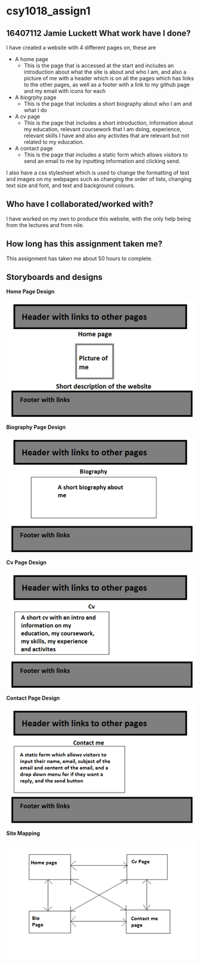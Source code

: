 # csy1018_assign1
16407112 Jamie Luckett
What work have I done?
---------------
I have created a website with 4 different pages on, these are
- A home page
  - This is the page that is accessed at the start and includes an introduction about what the site is about and who I am, and also a picture of me with a header which is on all the pages which has links to the other pages, as well as a footer with a link to my github page and my email with icons for each
- A biogrphy page
  - This is the page that includes a short biography about who I am and what I do
- A cv page
  - This is the page that includes a short introduction, information about my education, relevant coursework that I am doing, experience, relevant skills I have and also any activites that are relevant but not related to my education.
- A contact page
  - This is the page that includes a static form which allows visitors to send an email to me by inputting information and clicking send.

I also have a css stylesheet which is used to change the formatting of text and images on my webpages such as changing the order of lists, changing text size and font, and text and background colours.

Who have I collaborated/worked with?
---------------
I have worked on my own to produce this website, with the only help being from the lectures and from nile.

How long has this assignment taken me?
---------------
This assignment has taken me about 50 hours to complete.

Storyboards and designs
---------------
**Home Page Design**

![Home Page](images/home_page_design.png)

**Biography Page Design**

![Biography Page](images/biography_page_design.png)

**Cv Page Design**

![Cv Page](images/cv_page_design.png)

**Contact Page Design**

![Contact Page](images/contact_page_design.png)

**Site Mapping**

![Site Map](images/site_map.png)
